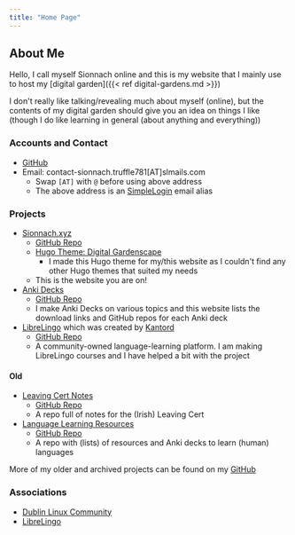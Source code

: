 ```yaml
---
title: "Home Page"
---
```


<!--
- Add Reasons Why and What I Use This Digital Garden For - Heading and Content
- Add Warnings/Things to Note - Heading and Content
-->

## About Me

Hello, I call myself Sionnach online and this is my website that I mainly use to host my [digital garden]({{< ref digital-gardens.md >}})

I don't really like talking/revealing much about myself (online), but the contents of my digital garden should give you an idea on things I like (though I do like learning in general (about anything and everything))

### Accounts and Contact

- [GitHub](https://github.com/cutthroat78)
- Email: contact-sionnach.truffle781[AT]slmails.com
  - Swap ```[AT]``` with ```@``` before using above address
  - The above address is an [SimpleLogin](https://simplelogin.io) email alias

### Projects

- [Sionnach.xyz](https://sionnach.xyz/)
  - [GitHub Repo](https://github.com/cutthroat78/digital-garden)
  - [Hugo Theme: Digital Gardenscape](https://github.com/cutthroat78/hugo-digital-gardenscape-theme)
    - I made this Hugo theme for my/this website as I couldn't find any other Hugo themes that suited my needs
  - This is the website you are on!
- [Anki Decks](http://anki.sionnach.xyz/)
  - [GitHub Repo](https://github.com/cutthroat78/anki-deck-website)
  - I make Anki Decks on various topics and this website lists the download links and GitHub repos for each Anki deck
- [LibreLingo](https://librelingo.app/) which was created by [Kantord](https://github.com/kantord)
  - [GitHub Repo](https://github.com/LibreLingo/LibreLingo)
  - A community-owned language-learning platform. I am making LibreLingo courses and I have helped a bit with the project <!--Add any LibreLingo courses I have made when I finish them or when I actually start work on them-->

#### Old

- [Leaving Cert Notes](https://cutthroat78.github.io/Leaving-Cert-Notes)
  - [GitHub Repo](https://github.com/cutthroat78/Leaving-Cert-Notes)
  - A repo full of notes for the (Irish) Leaving Cert
- [Language Learning Resources](https://cutthroat78.github.io/Language-Learning-Resources) <!--Remove me when I move stuff from here moved to digital garden-->
  - [GitHub Repo](https://github.com/cutthroat78/Language-Learning-Resources)
  - A repo with (lists) of resources and Anki decks to learn (human) languages

More of my older and archived projects can be found on my [GitHub](https://github.com/cutthroat78?tab=repositories)

### Associations

- [Dublin Linux Community](https://dublinlinux.org)
- [LibreLingo](https://github.com/LibreLingo/LibreLingo)
